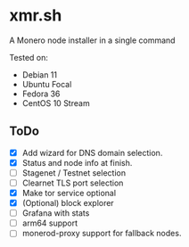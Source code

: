 # xmr.sh

A Monero node installer in a single command

Tested on:

- Debian 11
- Ubuntu Focal
- Fedora 36
- CentOS 10 Stream

## ToDo

- [x] Add wizard for DNS domain selection.
- [x] Status and node info at finish.
- [ ] Stagenet / Testnet selection
- [ ] Clearnet TLS port selection
- [x] Make tor service optional
- [x] (Optional) block explorer
- [ ] Grafana with stats
- [ ] arm64 support
- [ ] monerod-proxy support for fallback nodes.

